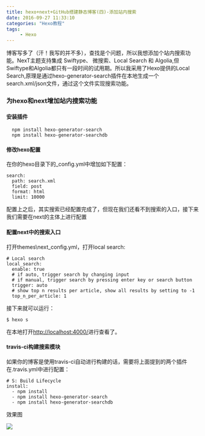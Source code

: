 ```yaml
---
title: hexo+next+GitHub搭建静态博客(四)-添加站内搜索
date: 2016-09-27 11:33:10
categories: "Hexo教程"
tags: 
     - Hexo
---
```


博客写多了（汗！我写的并不多），查找是个问题，所以我想添加个站内搜索功能。NexT主题支持集成 Swiftype、 微搜索、Local Search 和 Algolia,但Swiftype和Algolia都只有一段时间的试用期。所以我采用了Hexo提供的Local Search,原理是通过hexo-generator-search插件在本地生成一个search.xml/json文件，通过这个文件实现搜索功能。

<!-- more -->
### 为hexo和next增加站内搜索功能
#### 安装插件
```
  npm install hexo-generator-search
  npm install hexo-generator-searchdb
```
#### 修改hexo配置
在你的hexo目录下的_config.yml中增加如下配置：
```
search:
  path: search.xml
  field: post
  format: html
  limit: 10000
```

配置上之后，其实搜索已经配置完成了，但现在我们还看不到搜索的入口，接下来我们需要在next的主体上进行配置

#### 配置next中的搜索入口
打开themes\next\_config.yml，打开local search:
```
# Local search
local_search:
  enable: true
  # if auto, trigger search by changing input
  # if manual, trigger search by pressing enter key or search button
  trigger: auto
  # show top n results per article, show all results by setting to -1
  top_n_per_article: 1

```

接下来就可以运行：
```
$ hexo s
```
在本地打开[http://localhost:4000/](http://localhost:4000/)进行查看了。

#### travis-ci构建搜索模块
如果你的博客是使用travis-ci自动进行构建的话，需要将上面提到的两个插件在.travis.yml中进行配置：
```
# S: Build Lifecycle
install:
  - npm install
  - npm install hexo-generator-search
  - npm install hexo-generator-searchdb
```

效果图

<img src="/img/20170913111047.png" />




